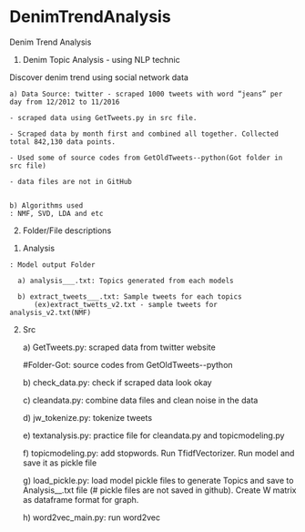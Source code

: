 # DenimTrendAnalysis
Denim Trend Analysis

1. Denim Topic Analysis - using NLP technic

Discover denim trend using social network data

    a) Data Source: twitter - scraped 1000 tweets with word “jeans” per day from 12/2012 to 11/2016

    - scraped data using GetTweets.py in src file.

    - Scraped data by month first and combined all together. Collected total 842,130 data points.

    - Used some of source codes from GetOldTweets--python(Got folder in src file)

    - data files are not in GitHub


    b) Algorithms used
    : NMF, SVD, LDA and etc

2. Folder/File descriptions

  1) Analysis

    : Model output Folder

      a) analysis___.txt: Topics generated from each models

      b) extract_tweets___.txt: Sample tweets for each topics
          (ex)extract_twetts_v2.txt - sample tweets for analysis_v2.txt(NMF)

  2) Src

      a) GetTweets.py: scraped data from twitter website

      #Folder-Got: source codes from GetOldTweets--python

      b) check_data.py: check if scraped data look okay

      c) cleandata.py: combine data files and clean noise in the data

      d) jw_tokenize.py: tokenize tweets

      e) textanalysis.py: practice file for cleandata.py and topicmodeling.py

      f) topicmodeling.py: add stopwords. Run TfidfVectorizer. Run model and save it as pickle file

      g) load_pickle.py: load model pickle files to generate Topics and save to Analysis__.txt file
      (# pickle files are not saved in github). Create W matrix as dataframe format for graph.

      h) word2vec_main.py: run word2vec
